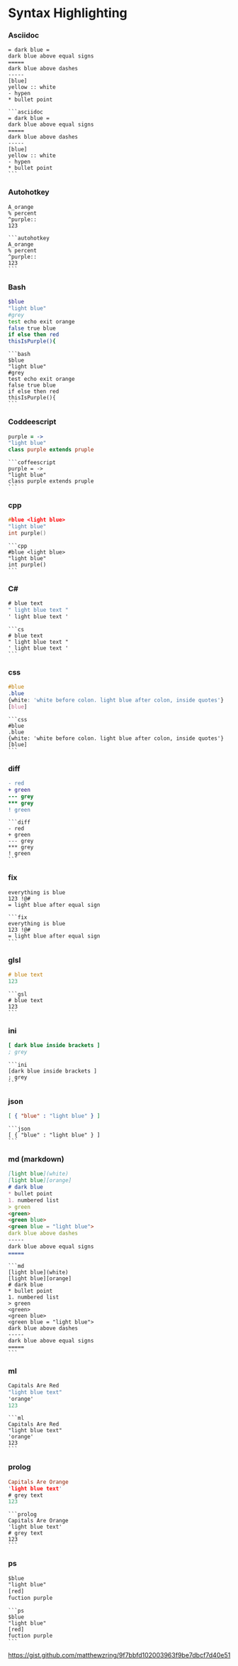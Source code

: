 # Syntax Highlighting

### Asciidoc

```asciidoc
= dark blue =
dark blue above equal signs
=====
dark blue above dashes
-----
[blue]
yellow :: white
- hypen
* bullet point
```

````
```asciidoc
= dark blue =
dark blue above equal signs
=====
dark blue above dashes
-----
[blue]
yellow :: white
- hypen
* bullet point
```
````

### Autohotkey

```autohotkey
A_orange
% percent
^purple::
123
```

````
```autohotkey
A_orange
% percent
^purple::
123
```
````

### Bash

```bash
$blue
"light blue"
#grey
test echo exit orange
false true blue
if else then red
thisIsPurple(){
```

````
```bash
$blue
"light blue"
#grey
test echo exit orange
false true blue
if else then red
thisIsPurple(){
```
````

### Coddeescript

```coffeescript
purple = ->
"light blue"
class purple extends pruple
```

````
```coffeescript
purple = ->
"light blue"
class purple extends pruple
```
````

### cpp

```cpp
#blue <light blue>
"light blue"
int purple()
```

````
```cpp
#blue <light blue>
"light blue"
int purple()
```
````

### C#

```cs
# blue text
" light blue text "
' light blue text '
```

````
```cs
# blue text
" light blue text "
' light blue text '
```
````

### css

```css
#blue
.blue
{white: 'white before colon. light blue after colon, inside quotes'}
[blue]
```

````
```css
#blue
.blue
{white: 'white before colon. light blue after colon, inside quotes'}
[blue]
```
````

### diff

```diff
- red
+ green
--- grey
*** grey
! green
```

````
```diff
- red
+ green
--- grey
*** grey
! green
```
````

### fix

```fix
everything is blue
123 !@#
= light blue after equal sign
```

````
```fix
everything is blue
123 !@#
= light blue after equal sign
```
````

### glsl

```glsl
# blue text
123
```

````
```gsl
# blue text
123
```
````

### ini

```ini
[ dark blue inside brackets ]
; grey
```

````
```ini
[dark blue inside brackets ]
; grey
```
````

### json

```json
[ { "blue" : "light blue" } ]
```

````
```json
[ { "blue" : "light blue" } ]
```
````

### md (markdown)

```md
[light blue](white)
[light blue][orange]
# dark blue
* bullet point
1. numbered list
> green
<green>
<green blue>
<green blue = "light blue">
dark blue above dashes
-----
dark blue above equal signs
=====
```

````
```md
[light blue](white)
[light blue][orange]
# dark blue
* bullet point
1. numbered list
> green
<green>
<green blue>
<green blue = "light blue">
dark blue above dashes
-----
dark blue above equal signs
=====
```
````

### ml

```ml
Capitals Are Red
"light blue text"
'orange'
123
```

````
```ml
Capitals Are Red
"light blue text"
'orange'
123
```
````

### prolog

```prolog
Capitals Are Orange
'light blue text'
# grey text
123
```

````
```prolog
Capitals Are Orange
'light blue text'
# grey text
123
```
````

### ps

```ps
$blue
"light blue"
[red]
fuction purple
```

````
```ps
$blue
"light blue"
[red]
fuction purple
```
````

https://gist.github.com/matthewzring/9f7bbfd102003963f9be7dbcf7d40e51